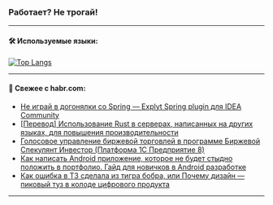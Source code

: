 ### Работает? Не трогай!

---
<!--
#### 🛠️ Technical stack:

![Java](https://img.shields.io/badge/Java-informational?logo=Oracle&style=flat&logoColor=white&color=FF4500)
![Kotlin](https://img.shields.io/badge/Kotlin-informational?logo=Kotlin&style=flat&logoColor=white&color=774D97)
![TS](https://img.shields.io/badge/TypeScript-informational?logo=typeScript&style=flat&logoColor=black&color=017acc)
![Python](https://img.shields.io/badge/Python-informational?logo=Python&style=flat&logoColor=black&color=ffdd54) <br>
![Spring](https://img.shields.io/badge/Spring-informational?logo=Spring&style=flat&logoColor=white&color=6DB33F) 
![SpringBoot](https://img.shields.io/badge/SpringBoot-informational?logo=SpringBoot&style=flat&logoColor=white&color=6DB33F)
![Nest](https://img.shields.io/badge/NestJS-informational?logo=NestJS&style=flat&logoColor=white&color=E0234E) 
![NodeJS](https://img.shields.io/badge/NodeJS-informational?logo=node.js&style=flat&logoColor=white&color=70A760)<br>
![PostgreSQL](https://img.shields.io/badge/PostgreSQL-informational?logo=PostgreSQL&style=flat&logoColor=white&color=DAA520)
![MongoDB](https://img.shields.io/badge/MongoDB-informational?logo=MongoDB&style=flat&logoColor=white&color=870000)
![Apache](https://img.shields.io/badge/Apache-informational?logo=apache&style=flat&logoColor=white&color=f74e28)

___ 
-->

#### 🛠️ Используемые языки:

[![Top Langs](https://github-readme-stats-82jvfl3w3-advtsettinggmailcoms-projects.vercel.app/api/top-langs/?username=zloylis&langs_count=10&hide_title=true&title_color=e6edf3&size_weight=0.5&count_weight=0.5&layout=compact&hide_progress=true&hide_border=true&theme=dracula)](https://github.com/zloylis)

<!---


####  :octocat:&nbsp;&nbsp; Статистика:

![GitHub stats](https://github-readme-stats-u2qms2cxw-advtsettinggmailcoms-projects.vercel.app/api?username=zloylis&show_icons=true&hide_border=true&theme=dracula&title_color=e6edf3&include_all_commits=true&count_private=true&hide_rank=false&hide_title=true&rank_icon=github)
-->
---

#### 💬 Свежее с habr.com:

<!-- BLOG-POST-LIST:START -->
- [Не играй в догонялки со Spring — Explyt Spring plugin для IDEA Community](https://habr.com/ru/companies/explyt/articles/854304/?utm_source=habrahabr&utm_medium=rss&utm_campaign=854304)
- [[Перевод] Использование Rust в серверах, написанных на других языках, для повышения производительности](https://habr.com/ru/companies/beget/articles/854458/?utm_source=habrahabr&utm_medium=rss&utm_campaign=854458)
- [Голосовое управление биржевой торговлей в программе Биржевой Спекулянт Инвестор &lpar;Платформа 1С Предприятие 8&rpar;](https://habr.com/ru/articles/854462/?utm_source=habrahabr&utm_medium=rss&utm_campaign=854462)
- [Как написать Android приложение, которое не будет стыдно положить в портфолио. Гайд для новичков в Android разработке](https://habr.com/ru/articles/854450/?utm_source=habrahabr&utm_medium=rss&utm_campaign=854450)
- [Как ошибка в ТЗ сделала из тигра бобра, или Почему дизайн — пиковый туз в колоде цифрового продукта](https://habr.com/ru/companies/agima/articles/854428/?utm_source=habrahabr&utm_medium=rss&utm_campaign=854428)
<!-- BLOG-POST-LIST:END -->

---
